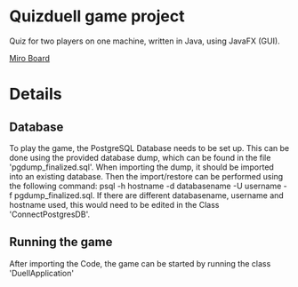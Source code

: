 # Quizduell game project
Quiz for two players on one machine, written in Java, using JavaFX (GUI).

[Miro Board](https://miro.com/app/board/uXjVMQbmwPw=/)


# Details
## Database
To play the game, the PostgreSQL Database needs to be set up. This can be done using the provided database dump, which can be found 
in the file 'pgdump_finalized.sql'. When importing the dump, it should be imported into an existing database. Then the import/restore can be performed using the following command: psql -h hostname -d databasename -U username -f pgdump_finalized.sql. If there are different databasename, username and hostname used, this would need to be edited in the Class 'ConnectPostgresDB'.

## Running the game 
After importing the Code, the game can be started by running the class 'DuellApplication'

